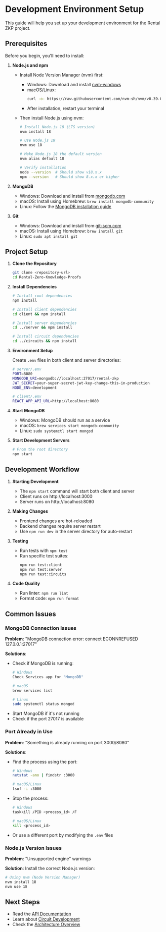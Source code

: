 # Development Environment Setup

This guide will help you set up your development environment for the Rental ZKP project.

## Prerequisites

Before you begin, you'll need to install:

1. **Node.js and npm**
   - Install Node Version Manager (nvm) first:
     - Windows: Download and install [nvm-windows](https://github.com/coreybutler/nvm-windows/releases)
     - macOS/Linux: 
       ```bash
       curl -o- https://raw.githubusercontent.com/nvm-sh/nvm/v0.39.0/install.sh | bash
       ```
     - After installation, restart your terminal
   
   - Then install Node.js using nvm:
     ```bash
     # Install Node.js 18 (LTS version)
     nvm install 18
     
     # Use Node.js 18
     nvm use 18
     
     # Make Node.js 18 the default version
     nvm alias default 18
     
     # Verify installation
     node --version  # Should show v18.x.x
     npm --version   # Should show 8.x.x or higher
     ```

2. **MongoDB**
   - Windows: Download and install from [mongodb.com](https://www.mongodb.com/try/download/community)
   - macOS: Install using Homebrew: `brew install mongodb-community`
   - Linux: Follow the [MongoDB installation guide](https://docs.mongodb.com/manual/administration/install-on-linux/)

3. **Git**
   - Windows: Download and install from [git-scm.com](https://git-scm.com/download/win)
   - macOS: Install using Homebrew: `brew install git`
   - Linux: `sudo apt install git`

## Project Setup

1. **Clone the Repository**
   ```bash
   git clone <repository-url>
   cd Rental-Zero-Knowledge-Proofs
   ```

2. **Install Dependencies**
   ```bash
   # Install root dependencies
   npm install

   # Install client dependencies
   cd client && npm install

   # Install server dependencies
   cd ../server && npm install

   # Install circuit dependencies
   cd ../circuits && npm install
   ```

3. **Environment Setup**

   Create `.env` files in both client and server directories:

   ```bash
   # server/.env
   PORT=8080
   MONGODB_URI=mongodb://localhost:27017/rental-zkp
   JWT_SECRET=your-super-secret-jwt-key-change-this-in-production
   NODE_ENV=development

   # client/.env
   REACT_APP_API_URL=http://localhost:8080
   ```

4. **Start MongoDB**
   - Windows: MongoDB should run as a service
   - macOS: `brew services start mongodb-community`
   - Linux: `sudo systemctl start mongod`

5. **Start Development Servers**
   ```bash
   # From the root directory
   npm start
   ```

## Development Workflow

1. **Starting Development**
   - The `npm start` command will start both client and server
   - Client runs on http://localhost:3000
   - Server runs on http://localhost:8080

2. **Making Changes**
   - Frontend changes are hot-reloaded
   - Backend changes require server restart
   - Use `npm run dev` in the server directory for auto-restart

3. **Testing**
   - Run tests with `npm test`
   - Run specific test suites:
     ```bash
     npm run test:client
     npm run test:server
     npm run test:circuits
     ```

4. **Code Quality**
   - Run linter: `npm run lint`
   - Format code: `npm run format`

## Common Issues

### MongoDB Connection Issues

**Problem**: "MongoDB connection error: connect ECONNREFUSED 127.0.0.1:27017"

**Solutions**:
- Check if MongoDB is running:
  ```bash
  # Windows
  Check Services app for "MongoDB"

  # macOS
  brew services list

  # Linux
  sudo systemctl status mongod
  ```
- Start MongoDB if it's not running
- Check if the port 27017 is available

### Port Already in Use

**Problem**: "Something is already running on port 3000/8080"

**Solutions**:
- Find the process using the port:
  ```bash
  # Windows
  netstat -ano | findstr :3000

  # macOS/Linux
  lsof -i :3000
  ```
- Stop the process:
  ```bash
  # Windows
  taskkill /PID <process_id> /F

  # macOS/Linux
  kill <process_id>
  ```
- Or use a different port by modifying the `.env` files

### Node.js Version Issues

**Problem**: "Unsupported engine" warnings

**Solution**: Install the correct Node.js version:
```bash
# Using nvm (Node Version Manager)
nvm install 18
nvm use 18
```

## Next Steps

- Read the [API Documentation](api/README.md)
- Learn about [Circuit Development](circuits/development.md)
- Check the [Architecture Overview](architecture/overview.md) 